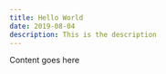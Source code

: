 ```yaml
---
title: Hello World
date: 2019-08-04
description: This is the description
---
```


Content goes here
